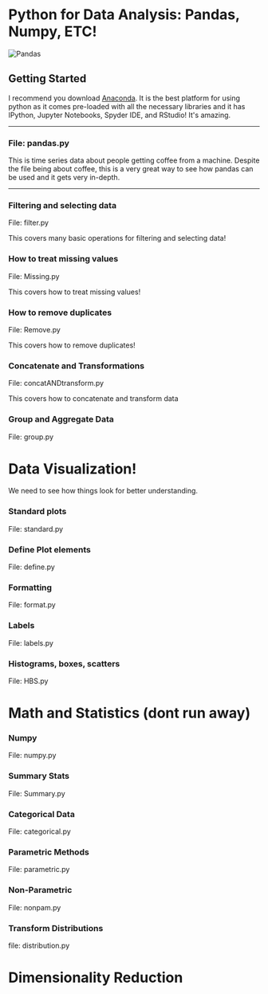 # Python for Data Analysis: Pandas, Numpy, ETC!
![Pandas](https://user-images.githubusercontent.com/23710841/34076744-25597a40-e2be-11e7-9749-68dea8a29589.png)

## Getting Started
I recommend you download [Anaconda](https://www.anaconda.com/what-is-anaconda/). It is the best platform for using python as it comes pre-loaded with all the necessary libraries and it has IPython, Jupyter Notebooks, Spyder IDE, and RStudio! It's amazing.

_________________________________________________________________________
### File: pandas.py
This is time series data about people getting coffee from a machine.
Despite the file being about coffee, this is a very great way to see how pandas can be used and it gets very in-depth. 
__________________________________________________________________________
### Filtering and selecting data
File: filter.py

This covers many basic operations for filtering and selecting data!

### How to treat missing values
File: Missing.py

This covers how to treat missing values!

### How to remove duplicates
File: Remove.py

This covers how to remove duplicates!

### Concatenate and Transformations
File: concatANDtransform.py

This covers how to concatenate and transform data 

### Group and Aggregate Data
File: group.py

# Data Visualization!
We need to see how things look for better understanding.

### Standard plots
File: standard.py

### Define Plot elements
File: define.py

### Formatting
File: format.py

### Labels 
File: labels.py

### Histograms, boxes, scatters
File: HBS.py

# Math and Statistics (dont run away)

### Numpy 
File: numpy.py

### Summary Stats
File: Summary.py

### Categorical Data
File: categorical.py

### Parametric Methods
File: parametric.py

### Non-Parametric
File: nonpam.py

### Transform Distributions
file: distribution.py

# Dimensionality Reduction

